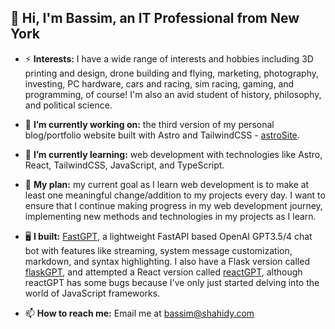 ##  🤖 Hi, I'm Bassim, an IT Professional from New York
- ⚡ **Interests:** I have a wide range of interests and hobbies including 3D printing and design, drone building and flying, marketing, photography, investing, PC hardware, cars and racing, sim racing, gaming, and programming, of course! I'm also an avid student of history, philosophy, and political science.

- 🔭 **I’m currently working on:** the third version of my personal blog/portfolio website built with Astro and TailwindCSS - [astroSite](https://github.com/AVGVSTVS96/astroSite/).

- 🌱 **I’m currently learning:** web development with technologies like Astro, React, TailwindCSS, JavaScript, and TypeScript.

- 📄 **My plan:** my current goal as I learn web development is to make at least one meaningful change/addition to my projects every day. I want to ensure that I continue making progress in my web development journey, implementing new methods and technologies in my projects as I learn.

- 🖥️ **I built:** [FastGPT](https://github.com/AVGVSTVS96/fastGPT/), a lightweight FastAPI based OpenAI GPT3.5/4 chat bot with features like streaming, system message customization, markdown, and syntax highlighting. I also have a Flask version called [flaskGPT](https://github.com/AVGVSTVS96/flaskGPT/), and attempted a React version called [reactGPT](https://github.com/AVGVSTVS96/reactGPT/), although reactGPT has some bugs because I've only just started delving into the world of JavaScript frameworks.

- 📫 **How to reach me:** Email me at bassim@shahidy.com

<!--
- 🌱 I’m currently learning ...
- 👯 I’m looking to collaborate on ...
- 🤔 I’m looking for help with ...
- 💬 Ask me about ...
- 📫 How to reach me: ...
- 😄 Pronouns: ...
- ⚡ Fun fact: ...
-->
